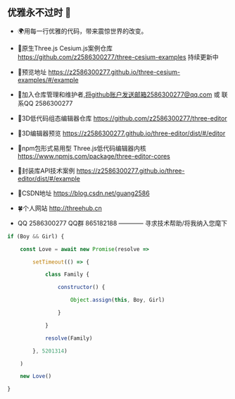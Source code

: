 ## 优雅永不过时 👋

- 🌍用每一行优雅的代码，带来震惊世界的改变。 

- 🍃原生Three.js Cesium.js案例仓库 https://github.com/z2586300277/three-cesium-examples 持续更新中
  
- 🍃预览地址 https://z2586300277.github.io/three-cesium-examples/#/example

- 🍃加入仓库管理和维护者,将github账户发送邮箱2586300277@qq.com 或 联系QQ 2586300277

- 🍁3D低代码组态编辑器仓库 https://github.com/z2586300277/three-editor

- 🍁3D编辑器预览 https://z2586300277.github.io/three-editor/dist/#/editor

- 🍁npm包形式易用型 Three.js低代码编辑器内核  https://www.npmjs.com/package/three-editor-cores

- 🍁封装库API技术案例 https://z2586300277.github.io/three-editor/dist/#/example

- 🌳CSDN地址 https://blog.csdn.net/guang2586

- 🍀个人网站 http://threehub.cn

- QQ 2586300277 QQ群 865182188 ———— 寻求技术帮助/将我纳入您麾下

```js
if (Boy && Girl) {

    const Love = await new Promise(resolve =>

        setTimeout(() => {

            class Family {

                constructor() {

                    Object.assign(this, Boy, Girl)

                }

            }

            resolve(Family)

        }, 5201314)

    )

    new Love()

}
```
